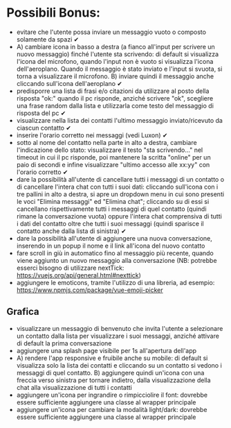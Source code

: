 # Possibili Bonus:

- evitare che l'utente possa inviare un messaggio vuoto o composto solamente da spazi &#x2714;
- A) cambiare icona in basso a destra (a fianco all'input per scrivere un nuovo messaggio) finché l'utente sta scrivendo: di default si visualizza l'icona del microfono, quando l'input non è vuoto si visualizza l'icona dell'aeroplano. Quando il messaggio è stato inviato e l'input si svuota, si torna a visualizzare il microfono. B) inviare quindi il messaggio anche cliccando sull'icona dell'aeroplano &#x2714;
- predisporre una lista di frasi e/o citazioni da utilizzare al posto della risposta "ok:" quando il pc risponde, anziché scrivere "ok", scegliere una frase random dalla lista e utilizzarla come testo del messaggio di risposta del pc &#x2714;
- visualizzare nella lista dei contatti l'ultimo messaggio inviato/ricevuto da ciascun contatto &#x2714;
- inserire l'orario corretto nei messaggi (vedi Luxon) &#x2714;
- sotto al nome del contatto nella parte in alto a destra, cambiare l'indicazione dello stato: visualizzare il testo "sta scrivendo..." nel timeout in cui il pc risponde, poi mantenere la scritta "online" per un paio di secondi e infine visualizzare "ultimo accesso alle xx:yy" con l'orario corretto &#x2714;
- dare la possibilità all'utente di cancellare tutti i messaggi di un contatto o di cancellare l'intera chat con tutti i suoi dati: cliccando sull'icona con i tre pallini in alto a destra, si apre un dropdown menu in cui sono presenti le voci "Elimina messaggi" ed "Elimina chat"; cliccando su di essi si cancellano rispettivamente tutti i messaggi di quel contatto (quindi rimane la conversazione vuota) oppure l'intera chat comprensiva di tutti i dati del contatto oltre che tutti i suoi messaggi (quindi sparisce il contatto anche dalla lista di sinistra) &#x2714;
- dare la possibilità all'utente di aggiungere una nuova conversazione, inserendo in un popup il nome e il link all'icona del nuovo contatto
- fare scroll in giù in automatico fino al messaggio più recente, quando viene aggiunto un nuovo messaggio alla conversazione (NB: potrebbe esserci bisogno di utilizzare nextTick: https://vuejs.org/api/general.html#nexttick)
- aggiungere le emoticons, tramite l'utilizzo di una libreria, ad esempio: https://www.npmjs.com/package/vue-emoji-picker

## Grafica

- visualizzare un messaggio di benvenuto che invita l'utente a selezionare un contatto dalla lista per visualizzare i suoi messaggi, anziché attivare di default la prima conversazione
- aggiungere una splash page visibile per 1s all'apertura dell'app
- A) rendere l'app responsive e fruibile anche su mobile: di default si visualizza solo la lista dei contatti e cliccando su un contatto si vedono i messaggi di quel contatto. B) aggiungere quindi un'icona con una freccia verso sinistra per tornare indietro, dalla visualizzazione della chat alla visualizzazione di tutti i contatti
- aggiungere un'icona per ingrandire o rimpicciolire il font: dovrebbe essere sufficiente aggiungere una classe al wrapper principale
- aggiungere un'icona per cambiare la modalità light/dark: dovrebbe essere sufficiente aggiungere una classe al wrapper principale